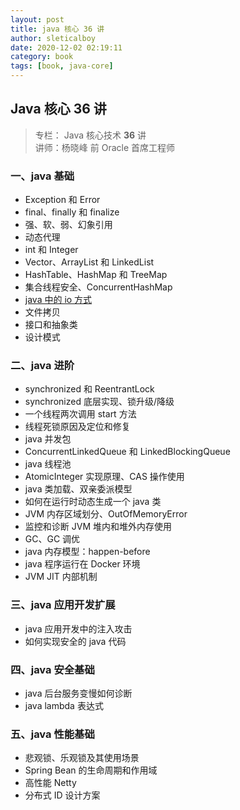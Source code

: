 ```yaml
---
layout: post
title: java 核心 36 讲
author: sleticalboy
date: 2020-12-02 02:19:11
category: book
tags: [book, java-core]
---
```


## Java 核心 36 讲
> 专栏： Java 核心技术 **36** 讲 <br/>
> 讲师：杨晓峰 前 Oracle 首席工程师

### 一、java 基础
- Exception 和 Error
- final、finally 和 finalize
- 强、软、弱、幻象引用
- 动态代理
- int 和 Integer
- Vector、ArrayList 和 LinkedList
- HashTable、HashMap 和 TreeMap
- 集合线程安全、ConcurrentHashMap
- [java 中的 io 方式](/java/2020/12/12/java-nio/)
- 文件拷贝
- 接口和抽象类
- 设计模式

### 二、java 进阶
- synchronized 和 ReentrantLock
- synchronized 底层实现、锁升级/降级
- 一个线程两次调用 start 方法
- 线程死锁原因及定位和修复
- java 并发包
- ConcurrentLinkedQueue 和 LinkedBlockingQueue
- java 线程池
- AtomicInteger 实现原理、CAS 操作使用
- java 类加载、双亲委派模型
- 如何在运行时动态生成一个 java 类
- JVM 内存区域划分、OutOfMemoryError
- 监控和诊断 JVM 堆内和堆外内存使用
- GC、GC 调优
- java 内存模型：happen-before
- java 程序运行在 Docker 环境
- JVM JIT 内部机制

### 三、java 应用开发扩展
- java 应用开发中的注入攻击
- 如何实现安全的 java 代码

### 四、java 安全基础
- java 后台服务变慢如何诊断
- java lambda 表达式

### 五、java 性能基础
- 悲观锁、乐观锁及其使用场景
- Spring Bean 的生命周期和作用域
- 高性能 Netty
- 分布式 ID 设计方案

